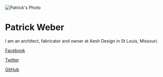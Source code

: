 ![Patrick's Photo](https://scontent.xx.fbcdn.net/v/t1.0-9/11215726_1070945032916158_2878733030828857836_n.jpg?oh=22c881f7b947b22ab87ae78bcd515231&oe=58907EC1)

# Patrick Weber

I am an architect, fabricator and owner at Aesh Design in St Louis, Missouri.

[Facebook](https://www.facebook.com/pdubs31)

[Twitter](https://twitter.com/pweber31)

[GitHub](https://github.com/pweb-31)
